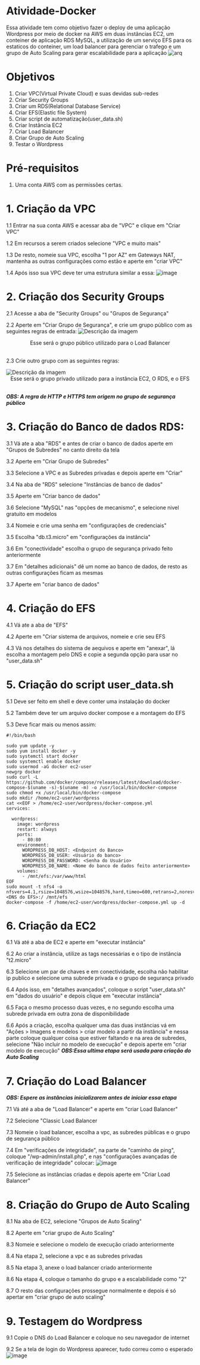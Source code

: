 # Atividade-Docker
Essa atividade tem como objetivo fazer o deploy de uma aplicação Wordpress por meio de docker na AWS em duas instâncias EC2, um conteiner de aplicação RDS MySQL, a utilização de um serviço EFS para os estaticos do conteiner, um load balancer para gerenciar o trafego e um grupo de Auto Scaling para gerar escalabilidade para a aplicação
![arq](https://github.com/user-attachments/assets/a67a7220-2c70-4fdb-8500-a8533598747a)


# Objetivos
1. Criar VPC(Virtual Private Cloud) e suas devidas sub-redes
2. Criar Security Groups
3. Criar um RDS(Relational Database Service)
4. Criar EFS(Elastic file System)
5. Criar script de automatização(user_data.sh)
6. Criar Instância EC2
7. Criar Load Balancer
8. Criar Grupo de Auto Scaling
9. Testar o Wordpress

# Pré-requisitos
1. Uma conta AWS com as permissões certas.

# 1. Criação da VPC
1.1 Entrar na sua conta AWS e acessar aba de "VPC" e clique em "Criar VPC"

1.2 Em recursos a serem criados selecione "VPC e muito mais"

1.3 De resto, nomeie sua VPC, escolha "1 por AZ" em Gateways NAT, mantenha as outras configurações como estão e aperte em "criar VPC"

1.4 Após isso sua VPC deve ter uma estrutura similar a essa:
![image](https://github.com/user-attachments/assets/a4fa9cec-0537-44c5-8a29-05e00af75805)

# 2. Criação dos Security Groups
2.1 Acesse a aba de "Security Groups" ou "Grupos de Segurança"

2.2 Aperte em "Criar Grupo de Segurança", e crie um grupo público com as seguintes regras de entrada:
<img src="https://github.com/user-attachments/assets/5ef01ab2-e7fa-4e96-8be8-ada0c5a9f0ef" alt="Descrição da imagem">
<div align="center">
Esse será o grupo público utilizado para o Load Balancer
</div>
<br/>

2.3 Crie outro grupo com as seguintes regras:

<img src="https://github.com/user-attachments/assets/46519c5f-4dcb-4c9c-bada-8f3b18d526f5" alt="Descrição da imagem">
<div align="center">
Esse será o grupo privado utilizado para a instância EC2, O RDS, e o EFS
</div>
<br/>

***OBS: A regra de HTTP e HTTPS tem origem no grupo de segurança público***

# 3. Criação do Banco de dados RDS:

3.1 Vá ate a aba "RDS" e antes de criar o banco de dados aperte em "Grupos de Subredes" no canto direito da tela

3.2 Aperte em "Criar Grupo de Subredes"

3.3 Selecione a VPC e as Subredes privadas e depois aperte em "Criar"

3.4 Na aba de "RDS" selecione "Instâncias de banco de dados"

3.5 Aperte em "Criar banco de dados"

3.6 Selecione "MySQL" nas "opções de mecanismo", e selecione nivel gratuito em modelos

3.4 Nomeie e crie uma senha em "configurações de credenciais"

3.5 Escolha "db.t3.micro" em "configurações da instância"

3.6 Em "conectividade" escolha o grupo de segurança privado feito anteriormente

3.7 Em "detalhes adicionais" dê um nome ao banco de dados, de resto as outras configurações ficam as mesmas

3.7 Aperte em "criar banco de dados"

# 4. Criação do EFS
4.1 Vá ate a aba de "EFS"

4.2 Aperte em "Criar sistema de arquivos, nomeie e crie seu EFS

4.3 Vá nos detalhes do sistema de aequivos e aperte em "anexar", lá escolha a montagem pelo DNS e copie a segunda opção para usar no "user_data.sh"

# 5. Criação do script user_data.sh
5.1 Deve ser feito em shell e deve conter uma instalação do docker

5.2 Também deve ter um arquivo docker compose e a montagem do EFS

5.3 Deve ficar mais ou menos assim:

``` 
#!/bin/bash 
 
sudo yum update -y 
sudo yum install docker -y
sudo systemctl start docker
sudo systemctl enable docker
sudo usermod -aG docker ec2-user
newgrp docker
sudo curl -L https://github.com/docker/compose/releases/latest/download/docker-compose-$(uname -s)-$(uname -m) -o /usr/local/bin/docker-compose
sudo chmod +x /usr/local/bin/docker-compose
sudo mkdir /home/ec2-user/wordpress
cat <<EOF > /home/ec2-user/wordpress/docker-compose.yml
services:
 
  wordpress:
    image: wordpress
    restart: always
    ports:
      - 80:80
    environment:
      WORDPRESS_DB_HOST: <Endpoint do Banco>
      WORDPRESS_DB_USER: <Usuário do banco>
      WORDPRESS_DB_PASSWORD: <Senha do Usuário>
      WORDPRESS_DB_NAME: <Nome do banco de dados feito anteriormente>
    volumes:
      - /mnt/efs:/var/www/html
EOF
sudo mount -t nfs4 -o nfsvers=4.1,rsize=1048576,wsize=1048576,hard,timeo=600,retrans=2,noresvport <DNS do EFS>:/ /mnt/efs
docker-compose -f /home/ec2-user/wordpress/docker-compose.yml up -d
``` 
# 6. Criação da EC2
6.1 Vá até a aba de EC2 e aperte em "executar instância"

6.2 Ao criar a instância, utilize as tags necessárias e o tipo de instância "t2.micro"

6.3 Selecione um par de chaves e em conectividade, escolha nâo habilitar ip publico e selecione uma subrede privada e o grupo de segurança privado

6.4 Após isso, em "detalhes avançados", coloque o script "user_data.sh" em "dados do usuário" e depois clique em "executar instância"

6.5 Faça o mesmo processo duas vezes, e no segundo escolha uma subrede privada em outra zona de disponibilidade

6.6 Após a criação, escolha qualquer uma das duas instâncias vá em "Ações > Imagens e modelos > criar modelo a partir da instância" e nessa parte coloque qualquer coisa que estiver faltando e na area de subredes, selecione "Não incluir no modelo de execução" e depois aperte em "criar modelo de execução"
***OBS:Essa ultima etapa será usada para criação do Auto Scaling***

# 7. Criação do Load Balancer
***OBS: Espere as instâncias inicializarem antes de iniciar essa etapa***

7.1 Vá até a aba de "Load Balancer" e aperte em "criar Load Balancer"

7.2 Selecione "Classic Load Balancer

7.3 Nomeie o load balancer, escolha a vpc, as subredes públicas e o grupo de segurança público

7.4 Em "verificações de integridade", na parte de "caminho de ping", coloque "/wp-admin/install.php", e nas "configurações avançadas de verificação de integridade" colocar:
![image](https://github.com/user-attachments/assets/fbdd7448-bcdb-4bab-af56-fbbaa2e413cf)

7.5 Selecione as instâncias criadas e depois aperte em "Criar Load Balancer"

# 8. Criação do Grupo de Auto Scaling

8.1 Na aba de EC2, selecione "Grupos de Auto Scaling"

8.2 Aperte em "criar grupo de Auto Scaling"

8.3 Nomeie e selecione o modelo de execução criado anteriormente

8.4 Na etapa 2, selecione a vpc e as subredes privadas

8.5 Na etapa 3, anexe o load balancer criado anteriormente

8.6 Na etapa 4, coloque o tamanho do grupo e a escalabilidade como "2"

8.7 O resto das configurações prossegue normalmente e depois é só apertar em "criar grupo de auto scaling"

# 9. Testagem do Wordpress

9.1 Copie o DNS do Load Balancer e coloque no seu navegador de internet

9.2 Se a tela de login do Wordpress aparecer, tudo correu como o esperado
![image](https://github.com/user-attachments/assets/d44e411f-8044-4c1c-b69e-8434075d744b)

